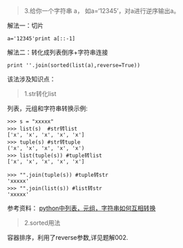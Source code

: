 >3.给你一个字符串 a， 如a=‘12345’，对a进行逆序输出a。

解法一：切片

    a='12345'print a[::-1]

解法二：转化成列表倒序+字符串连接

    print ''.join(sorted(list(a),reverse=True))


该法涉及知识点：
>1.str转化list

列表，元组和字符串转换示例:

    >>> s = "xxxxx"
    >>> list(s)  #str转list
    ['x', 'x', 'x', 'x', 'x']
    >>> tuple(s) #str转tuple
    ('x', 'x', 'x', 'x', 'x')
    >>> list(tuple(s)) #tuple转list
    ['x', 'x', 'x', 'x', 'x']

    >>> "".join(tuple(s)) #tuple转str
    'xxxxx'
    >>> "".join(list(s)) #list转str
    'xxxxx'

参考资料：
[python中列表，元组，字符串如何互相转换](http://blog.csdn.net/sruru/article/details/7803208)

>2.sorted用法

容器排序，利用了reverse参数,详见题解002.